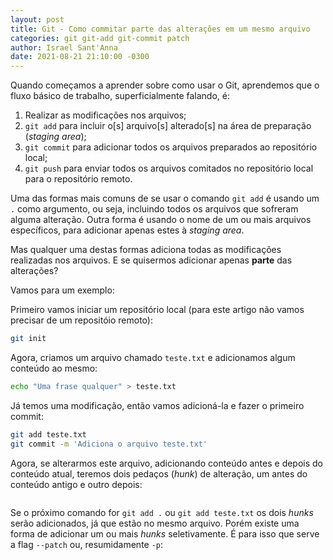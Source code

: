 ```yaml
---
layout: post
title: Git - Como commitar parte das alterações em um mesmo arquivo
categories: git git-add git-commit patch
author: Israel Sant'Anna
date: 2021-08-21 21:10:00 -0300
---
```


Quando começamos a aprender sobre como usar o Git, aprendemos que o fluxo básico de trabalho, superficialmente falando, é:

1. Realizar as modificações nos arquivos;
2. `git add` para incluir o[s] arquivo[s] alterado[s] na área de preparação (_staging area_);
3. `git commit` para adicionar todos os arquivos preparados ao repositório local;
4. `git push` para enviar todos os arquivos comitados no repositório local para o repositório remoto.

Uma das formas mais comuns de se usar o comando `git add` é usando um `.` como argumento, ou seja, incluindo todos os arquivos que sofreram alguma alteração.
Outra forma é usando o nome de um ou mais arquivos específicos, para adicionar apenas estes à _staging area_.

Mas qualquer uma destas formas adiciona todas as modificações realizadas nos arquivos. E se quisermos adicionar apenas **parte** das alterações?

Vamos para um exemplo:

Primeiro vamos iniciar um repositório local (para este artigo não vamos precisar de um repositóio remoto):

```sh
git init
```

Agora, criamos um arquivo chamado `teste.txt` e adicionamos algum conteúdo ao mesmo:

```sh
echo "Uma frase qualquer" > teste.txt
```

Já temos uma modificação, então vamos adicioná-la e fazer o primeiro commit:

```sh
git add teste.txt
git commit -m 'Adiciona o arquivo teste.txt'
```

Agora, se alterarmos este arquivo, adicionando conteúdo antes e depois do conteúdo atual, teremos dois pedaços (_hunk_) de alteração, um antes do conteúdo antigo e outro depois:

```

```

Se o próximo comando for `git add .` ou `git add teste.txt` os dois _hunks_ serão adicionados, já que estão no mesmo arquivo.
Porém existe uma forma de adicionar um ou mais _hunks_ seletivamente. É para isso que serve a flag `--patch` ou, resumidamente `-p`:

```

```
